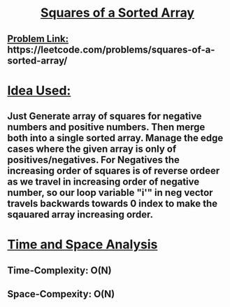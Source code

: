 <h1 align='center'><u><b> Squares of a Sorted Array</b> </u></h1>

<h2> <u>Problem Link:</u> https://leetcode.com/problems/squares-of-a-sorted-array/ </h2>

<h1 ><u> Idea Used: </u></h1>

## Just Generate array of squares for negative numbers and positive numbers. Then merge both into a single sorted array. Manage the edge cases where the given array is only of positives/negatives. For Negatives the increasing order of squares is of reverse ordeer as we travel in increasing order of negative number, so our loop variable "i'" in neg vector travels backwards towards 0 index to make the sqauared array increasing order.

<h1 ><u> Time and Space Analysis </u></h1>

## Time-Complexity: O(N)

## Space-Compexity: O(N)

